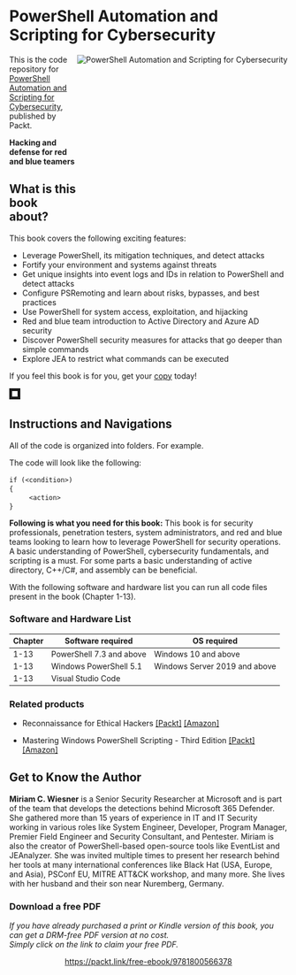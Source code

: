 # PowerShell Automation and Scripting for Cybersecurity

<a href="https://www.packtpub.com/product/powershell-automation-and-scripting-for-cybersecurity/9781800566378?utm_source=github&utm_medium=repository&utm_campaign=9781801076012"><img src="https://static.packt-cdn.com/products/9781800566378/cover/smaller" alt="PowerShell Automation and Scripting for Cybersecurity" height="256px" align="right"></a>

This is the code repository for [PowerShell Automation and Scripting for Cybersecurity](https://www.packtpub.com/product/powershell-automation-and-scripting-for-cybersecurity/9781800566378?utm_source=github&utm_medium=repository&utm_campaign=9781801076012), published by Packt.

**Hacking and defense for red and blue teamers**

## What is this book about?

This book covers the following exciting features:
* Leverage PowerShell, its mitigation techniques, and detect attacks
* Fortify your environment and systems against threats
* Get unique insights into event logs and IDs in relation to PowerShell and detect attacks
* Configure PSRemoting and learn about risks, bypasses, and best practices
* Use PowerShell for system access, exploitation, and hijacking
* Red and blue team introduction to Active Directory and Azure AD security
* Discover PowerShell security measures for attacks that go deeper than simple commands
* Explore JEA to restrict what commands can be executed

If you feel this book is for you, get your [copy](https://www.amazon.com/dp/1800566379) today!

<a href="https://www.packtpub.com/?utm_source=github&utm_medium=banner&utm_campaign=GitHubBanner"><img src="https://raw.githubusercontent.com/PacktPublishing/GitHub/master/GitHub.png" 
alt="https://www.packtpub.com/" border="5" /></a>

## Instructions and Navigations
All of the code is organized into folders. For example.

The code will look like the following:
```
if (<condition>)
{
     <action>
}
```

**Following is what you need for this book:**
This book is for security professionals, penetration testers, system administrators, and red and blue teams looking to learn how to leverage PowerShell for security operations. A basic understanding of PowerShell, cybersecurity fundamentals, and scripting is a must. For some parts a basic understanding of active directory, C++/C#, and assembly can be beneficial.

With the following software and hardware list you can run all code files present in the book (Chapter 1-13).
### Software and Hardware List
| Chapter | Software required | OS required |
| -------- | ------------------------------------ | ----------------------------------- |
| 1-13 | PowerShell 7.3 and above | Windows 10 and above |
| 1-13 | Windows PowerShell 5.1 | Windows Server 2019 and above |
| 1-13 | Visual Studio Code |  |


### Related products
* Reconnaissance for Ethical Hackers [[Packt]](https://www.packtpub.com/product/reconnaissance-for-ethical-hackers/9781837630639?utm_source=github&utm_medium=repository&utm_campaign=9781837630639) [[Amazon]](https://www.amazon.com/dp/1837630631)

* Mastering Windows PowerShell Scripting - Third Edition [[Packt]](https://www.packtpub.com/product/mastering-windows-powershell-scripting-third-edition/9781789536669?utm_source=github&utm_medium=repository&utm_campaign=9781789536669) [[Amazon]](https://www.amazon.com/dp/1789536669)


## Get to Know the Author
**Miriam C. Wiesner**
is a Senior Security Researcher at Microsoft and is part of the team that develops the detections behind Microsoft 365 Defender. She gathered more than 15 years of experience in IT and IT Security working in various roles like System Engineer, Developer, Program Manager, Premier Field Engineer and Security Consultant, and Pentester.
Miriam is also the creator of PowerShell-based open-source tools like EventList and JEAnalyzer. She was invited multiple times to present her research behind her tools at many international conferences like Black Hat (USA, Europe, and Asia), PSConf EU, MITRE ATT&CK workshop, and many more. She lives with her husband and their son near Nuremberg, Germany.


### Download a free PDF

 <i>If you have already purchased a print or Kindle version of this book, you can get a DRM-free PDF version at no cost.<br>Simply click on the link to claim your free PDF.</i>
<p align="center"> <a href="https://packt.link/free-ebook/9781800566378">https://packt.link/free-ebook/9781800566378 </a> </p>
